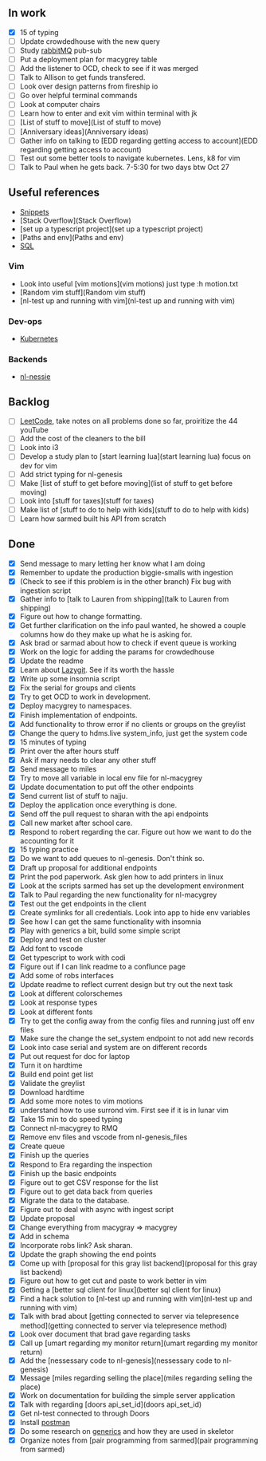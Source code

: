 ## In work

- [X] 15 of typing
- [ ] Update crowdedhouse with the new query
- [ ] Study [rabbitMQ](rabbitMQ) pub-sub
- [ ] Put a deployment plan for macygrey table
- [ ] Add the listener to OCD, check to see if it was merged
- [ ] Talk to Allison to get funds transfered.
- [ ] Look over design patterns from fireship io
- [ ] Go over helpful terminal commands
- [ ] Look at computer chairs
- [ ] Learn how to enter and exit vim within terminal with jk 
- [ ] [List of stuff to move](List of stuff to move)
- [ ] [Anniversary ideas](Anniversary ideas)
- [ ] Gather info on talking to [EDD regarding getting access to account](EDD regarding getting access to account)
- [ ] Test out some better tools to navigate kubernetes. Lens, k8 for vim
- [ ] Talk to Paul when he gets back. 7-5:30 for two days btw Oct 27

 ## Useful references
- [Snippets](Snippets)
- [Stack Overflow](Stack Overflow)
- [set up a typescript project](set up a typescript project)
- [Paths and env](Paths and env)
- [SQL](SQL)

### Vim

- Look into useful [vim motions](vim motions) just type :h motion.txt
- [Random vim stuff](Random vim stuff)
- [nl-test up and running with vim](nl-test up and running with vim)

### Dev-ops
 - [Kubernetes](Kubernetes)

### Backends
- [nl-nessie](nl-nessie)


## Backlog

- [ ] [LeetCode](LeetCode), take notes on all problems done so far, proiritize the 44 youTube
- [ ] Add the cost of the cleaners to the bill
- [ ] Look into i3
- [ ] Develop a study plan to [start learning lua](start learning lua) focus on dev for vim
- [ ] Add strict typing for nl-genesis
- [ ] Make [list of stuff to get before moving](list of stuff to get before moving)
- [ ] Look into [stuff for taxes](stuff for taxes)
- [ ] Make list of [stuff to do to help with kids](stuff to do to help with kids)
- [ ] Learn how sarmed built his API from scratch

## Done

- [X] Send message to mary letting her know what I am doing
- [X] Remember to update the production biggie-smalls with ingestion
- [X]   (Check to see if this problem is in the other branch) Fix bug with ingestion script
- [X] Gather info to [talk to Lauren from shipping](talk to Lauren from shipping)
- [X] Figure out how to change formatting.
- [X] Get further clarification on the info paul wanted, he showed a couple columns how do they make up what he is asking for.
- [X] Ask brad or sarmad about how to check if event queue is working
- [X] Work on the logic for adding the params for crowdedhouse
- [X] Update the readme
- [X] Learn about [Lazygit](Lazygit). See if its worth the hassle
- [X] Write up some insomnia script
- [X] Fix the serial for groups and clients
- [X] Try to get OCD to work in development.
- [X] Deploy macygrey to namespaces.
- [X] Finish implementation of endpoints.
- [X] Add functionality to throw error if no clients or groups on the greylist
- [X] Change the query to hdms.live system_info, just get the system code
- [X] 15 minutes of typing
- [X] Print over the after hours stuff
- [X] Ask if mary needs to clear any other stuff
- [X] Send message to miles
- [X] Try to move all variable in local env file for nl-macygrey
- [X] Update documentation to put off the other endpoints
- [X] Send current list of stuff to najju.
- [X] Deploy the application once everything is done.
- [X] Send off the pull request to sharan with the api endpoints
- [X] Call new market after school care.
- [X] Respond to robert regarding the car.  Figure out how we want to do the accounting for it 
- [X] 15 typing practice 
- [X] Do we want to add queues to nl-genesis. Don't think so.
- [X] Draft up proposal for additional endpoints
- [X] Print the pod paperwork. Ask glen how to add printers in linux
- [X] Look at the scripts sarmed has set up the development environment
- [X] Talk to Paul regarding the new functionality for nl-macygrey
- [X] Test out the get endpoints in the client
- [X] Create symlinks for all credentials. Look into app to hide env variables
- [X] See how I can get the same functionality with insomnia
- [X] Play with generics a bit, build some simple script
- [X] Deploy and test on cluster
- [X] Add font to vscode
- [X] Get typescript to work with codi
- [X] Figure out if I can link readme to a conflunce page
- [X] Add some of robs interfaces
- [X] Update readme to reflect current design but try out the next task
- [X] Look at different colorschemes
- [X] Look at response types
- [X] Look at different fonts
- [X] Try to get the config away from the config files and running just off env files
- [X] Make sure the change the set_system endpoint to not add new records
- [X] Look into case serial and system are on different records
- [X] Put out request for doc for laptop
- [X] Turn it on hardtime
- [X] Build end point get list
- [X] Validate the greylist
- [X] Download hardtime
- [X] Add some more notes to vim motions
- [X] understand how to use surrond vim. First see if it is in lunar vim
- [X] Take 15 min to do speed typing
- [X] Connect nl-macygrey to RMQ
- [X] Remove env files and vscode from nl-genesis_files
- [X] Create queue
- [X] Finish up the queries
- [X] Respond to Era regarding the inspection
- [X] Finish up the basic endpoints
- [X] Figure out to get CSV response for the list
- [X] Figure out to get data back from queries
- [X] Migrate the data to the database.
- [X] Figure out to deal with async with ingest script
- [X] Update proposal
- [X]   Change everything from macygray => macygrey
- [X]   Add in schema
- [X]   Incorporate robs link?  Ask sharan.
- [X]   Update the graph showing the end points
- [X] Come up with [proposal for this gray list backend](proposal for this gray list backend)
- [X] Figure out how to get cut and paste to work better in vim
- [X] Getting a [better sql client for linux](better sql client for linux)
- [X] Find a hack solution to [nl-test up and running with vim](nl-test up and running with vim)
- [X] Talk with brad about [getting connected to server via telepresence method](getting connected to server via telepresence method)
- [X] Look over document that brad gave regarding tasks
- [X] Call up [umart regarding my monitor return](umart regarding my monitor return)
- [X] Add the [nessessary code to nl-genesis](nessessary code to nl-genesis)
- [X] Message [miles regarding selling the place](miles regarding selling the place)
- [X] Work on documentation for building the simple server application
- [X] Talk with regarding [doors api_set_id](doors api_set_id)
- [X] Get nl-test connected to through Doors
- [X] Install [postman](postman)
- [X] Do some research on [generics](generics) and how they are used in skeletor
- [X] Organize notes from [pair programming from sarmed](pair programming from sarmed)
